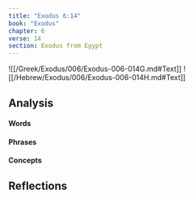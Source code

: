 ```yaml
---
title: "Exodus 6:14"
book: "Exodus"
chapter: 6
verse: 14
section: Exodus from Egypt
---
```

![[/Greek/Exodus/006/Exodus-006-014G.md#Text]]
![[/Hebrew/Exodus/006/Exodus-006-014H.md#Text]]

## Analysis

#### Words

#### Phrases

#### Concepts

## Reflections
